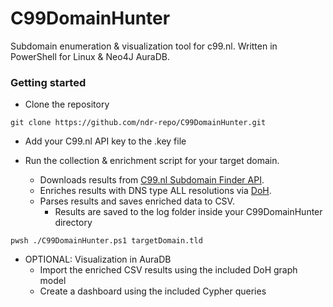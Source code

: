 # C99DomainHunter 
Subdomain enumeration &amp; visualization tool for c99.nl. Written in PowerShell for Linux & Neo4J AuraDB.

### Getting started
- Clone the repository
```
git clone https://github.com/ndr-repo/C99DomainHunter.git
```
- Add your C99.nl API key to the .key file
  
- Run the collection & enrichment script for your target domain.
  - Downloads results from [C99.nl Subdomain Finder API](https://api.c99.nl/).
  - Enriches results with DNS type ALL resolutions via [DoH](https://datatracker.ietf.org/doc/html/rfc8484).
  - Parses results and saves enriched data to CSV.
    - Results are saved to the log folder inside your C99DomainHunter directory 
```
pwsh ./C99DomainHunter.ps1 targetDomain.tld
```

- OPTIONAL: Visualization in AuraDB
  - Import the enriched CSV results using the included DoH graph model
  - Create a dashboard using the included Cypher queries
